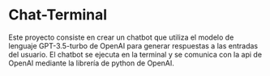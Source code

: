 # Chat-Terminal
Este proyecto consiste en crear un chatbot que utiliza el modelo de lenguaje GPT-3.5-turbo de OpenAI para generar respuestas a las entradas del usuario. El chatbot se ejecuta en la terminal y se comunica con la api de OpenAI mediante la librería de python de OpenAI. 
